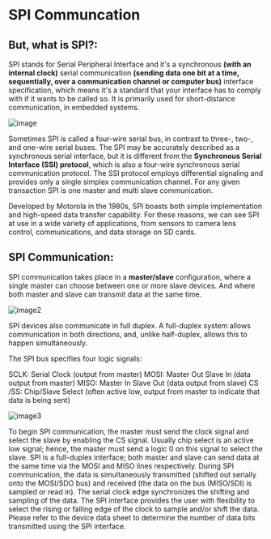# SPI Communcation

## But, what is SPI?:

SPI stands for Serial Peripheral Interface 
and it's a synchronous **(with an internal clock)** serial communication **(sending data one bit at a time, sequentially, over a communication channel or computer bus)** interface specification, which means it's a standard that your interface has to comply with if it wants to be called so. It is primarily used for short-distance communication, in embedded systems. 

![image](https://upload.wikimedia.org/wikipedia/commons/thumb/e/ed/SPI_single_slave.svg/350px-SPI_single_slave.svg.png)

Sometimes SPI is called a four-wire serial bus, in contrast to three-, two-, and one-wire serial buses. The SPI may be accurately described as a synchronous serial interface, but it is different from the **Synchronous Serial Interface (SSI) protocol**, which is also a four-wire synchronous serial communication protocol. The SSI protocol employs differential signaling and provides only a single simplex communication channel. For any given transaction SPI is one master and multi slave communication.

Developed by Motorola in the 1980s, SPI boasts both simple implementation and high-speed data transfer capability. For these reasons, we can see SPI at use in a wide variety of applications, from sensors to camera lens control, communications, and data storage on SD cards.

## SPI Communication:

SPI communication takes place in a **master/slave** configuration, where a single master can choose between one or more slave devices. And where both master and slave can transmit data at the same time.

![image2](https://upload.wikimedia.org/wikipedia/commons/thumb/f/fc/SPI_three_slaves.svg/300px-SPI_three_slaves.svg.png)

SPI devices also communicate in full duplex.
A full-duplex system allows communication in both directions, and, unlike half-duplex, allows this to happen simultaneously.

The SPI bus specifies four logic signals:

SCLK: Serial Clock (output from master)
MOSI: Master Out Slave In (data output from master)
MISO: Master In Slave Out (data output from slave)
CS /SS: Chip/Slave Select (often active low, output from master to indicate that data is being sent)

![image3](https://www.circuitbasics.com/wp-content/uploads/2016/01/Introduction-to-SPI-Master-and-Slave.png)

To begin SPI communication, the master must send the clock signal and select the slave by enabling the CS signal. Usually chip select is an active low signal; hence, the master must send a logic 0 on this signal to select the slave. SPI is a full-duplex interface; both master and slave can send data at the same time via the MOSI and MISO lines respectively. During SPI communication, the data is simultaneously transmitted (shifted out serially onto the MOSI/SDO bus) and received (the data on the bus (MISO/SDI) is sampled or read in). The serial clock edge synchronizes the shifting and sampling of the data. The SPI interface provides the user with flexibility to select the rising or falling edge of the clock to sample and/or shift the data. Please refer to the device data sheet to determine the number of data bits transmitted using the SPI interface.





